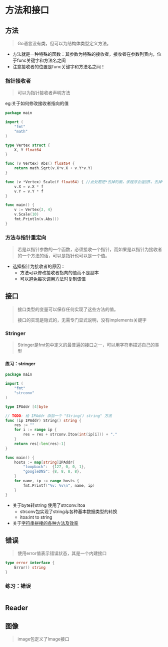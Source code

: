 # 方法和接口

## 方法

> Go语言没有类，但可以为结构体类型定义方法。

- 方法就是一种特殊的函数：其参数为特殊的接收者，接收者在参数列表内，位于func关键字和方法名之间
- 注意接收者的位置是func关键字和方法名之间！

### 指针接收者

> 可以为指针接收者声明方法

eg:关于如何修改接收者指向的值

```go
package main

import (
	"fmt"
	"math"
)

type Vertex struct {
	X, Y float64
}

func (v Vertex) Abs() float64 {
	return math.Sqrt(v.X*v.X + v.Y*v.Y)
}

func (v *Vertex) Scale(f float64) { //此处若把*去掉的画，该程序会返回5，去掉*就不是修改原值，而实修改副本了。
	v.X = v.X * f
	v.Y = v.Y * f
}

func main() {
	v := Vertex{3, 4}
	v.Scale(10)
	fmt.Println(v.Abs())
}
```

### 方法与指针重定向

> 若是以指针参数的一个函数，必须接收一个指针，而如果是以指针为接收者的一个方法的话，可以是指针也可以是一个值。

- 选择指针为接收者的原因：
  - 方法可以修改接收者指向的值而不是副本
  - 可以避免每次调用方法时复制该值

## 接口

> 接口类型的变量可以保存任何实现了这些方法的值。
>
> 接口的实现是隐式的，无需专门显式说明，没有implements关键字

### Stringer

> Stringer是fmt包中定义的最普遍的接口之一，可以用字符串描述自己的类型

#### 练习：stringer

```go
package main

import (
	"fmt"
	"strconv"
)

type IPAddr [4]byte

// TODO: 给 IPAddr 添加一个 "String() string" 方法
func (ip IPAddr) String() string {
	res := ""
	for i := range ip {
		res = res + strconv.Itoa(int(ip[i])) + "."
	}
	return res[:len(res)-1]
}

func main() {
	hosts := map[string]IPAddr{
		"loopback":  {127, 0, 0, 1},
		"googleDNS": {8, 8, 8, 8},
	}
	for name, ip := range hosts {
		fmt.Printf("%v: %v\n", name, ip)
	}
}
```

- 关于byte转string 使用了strconv.Itoa 
  - strconv包实现了string与各种基本数据类型的转换
  - itoa:int to string
- 关于[字符串拼接的各种方法及效率](<https://www.flysnow.org/2018/10/28/golang-concat-strings-performance-analysis.html>)

## 错误

> 使用error值表示错误状态，其是一个内建接口

```go
type error interface {
    Error() string
}
```

### 练习：错误

```go

```



## Reader

## 图像

> image包定义了Image接口